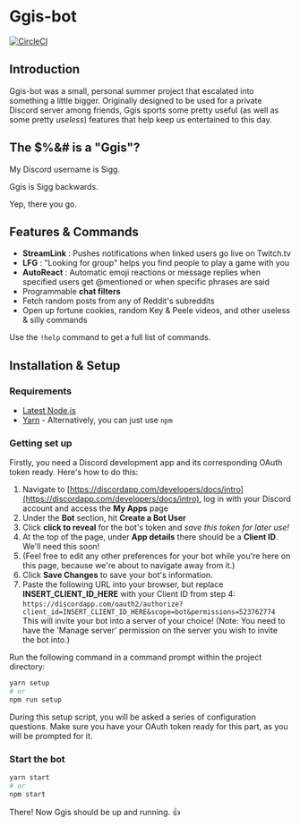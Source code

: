# Ggis-bot

[![CircleCI](https://circleci.com/gh/malouro/ggis-bot.svg?style=svg)](https://circleci.com/gh/malouro/ggis-bot)

## Introduction

Ggis-bot was a small, personal summer project that escalated into something a little bigger. Originally designed to be used for a private Discord server among friends, Ggis sports some pretty useful (as well as some pretty *useless*) features that help keep us entertained to this day.

## The $%&# is a "Ggis"?

My Discord username is Sigg.

Ggis is Sigg backwards.

Yep, there you go.

## Features & Commands

- **StreamLink** : Pushes notifications when linked users go live on Twitch.tv
- **LFG** : "Looking for group" helps you find people to play a game with you
- **AutoReact** : Automatic emoji reactions or message replies when specified users get @mentioned or when specific phrases are said
- Programmable **chat filters**
- Fetch random posts from any of Reddit's subreddits
- Open up fortune cookies, random Key & Peele videos, and other useless & silly commands

Use the `!help` command to get a full list of commands.

## Installation & Setup

### Requirements

- [Latest Node.js](https://nodejs.org/en/)
- [Yarn](https://yarnpkg.com/) - Alternatively, you can just use `npm`

### Getting set up

Firstly, you need a Discord development app and its corresponding OAuth token ready. Here's how to do this:

1. Navigate to [https://discordapp.com/developers/docs/intro](https://discordapp.com/developers/docs/intro), log in with your Discord account and access the **My Apps** page
2. Under the **Bot** section, hit **Create a Bot User**
3. Click **click to reveal** for the bot's token and *save this token for later use!*
4. At the top of the page, under **App details** there should be a **Client ID**. We'll need this soon!
5. (Feel free to edit any other preferences for your bot while you're here on this page, because we're about to navigate away from it.)
6. Click **Save Changes** to save your bot's information.
7. Paste the following URL into your browser, but replace **INSERT_CLIENT_ID_HERE** with your Client ID from step 4: `https://discordapp.com/oauth2/authorize?client_id=INSERT_CLIENT_ID_HERE&scope=bot&permissions=523762774`<br>This will invite your bot into a server of your choice! (Note: You need to have the 'Manage server' permission on the server you wish to invite the bot into.)

Run the following command in a command prompt within the project directory:

```bash
yarn setup
# or
npm run setup
```

During this setup script, you will be asked a series of configuration questions. Make sure you have your OAuth token ready for this part, as you will be prompted for it.

### Start the bot

```bash
yarn start
# or
npm start
```

There! Now Ggis should be up and running. 👍
